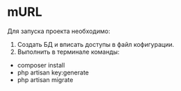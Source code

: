 # mURL
Для запуска проекта необходимо:
1. Создать БД и вписать доступы в файл кофигурации.
2. Выполнить в терминале команды:
- composer install
- php artisan key:generate
- php artisan migrate